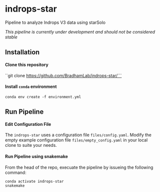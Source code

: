 # indrops-star
Pipeline to analyze Indrops V3 data using starSolo

*This pipeline is currently under development and should not be considered stable*

## Installation

#### Clone this repository

``git clone https://github.com/BradhamLab/indrops-star/```

#### Install `conda` environment

```conda env create -f environment.yml```

## Run Pipeline

#### Edit Configuration File

The `indrops-star` uses a configuration file `files/config.yaml`. Modify the empty example configuration file `files/empty_config.yaml` in your local clone to suite your needs.

#### Run Pipeline using snakemake

From the head of the repo, execuate the pipeline by issueing the following command:

```
conda activate indrops-star
snakemake
```
